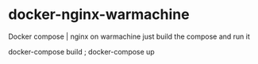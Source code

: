 # docker-nginx-warmachine
Docker compose | nginx on warmachine
just build the compose and run it

docker-compose build ; docker-compose up
